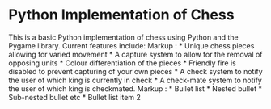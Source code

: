 # Python Implementation of Chess
This is a basic Python implementation of chess using Python and the Pygame library. 
Current features include:
Markup : * Unique chess pieces allowing for varied movement
         * A capture system to allow for the removal of opposing units
         * Colour differentiation of the pieces
         * Friendly fire is disabled to prevent capturing of your own pieces
         * A check system to notify the user of which king is currently in check
         * A check-mate system to notify the user of which king is checkmated.
Markup : * Bullet list
              * Nested bullet
                  * Sub-nested bullet etc
          * Bullet list item 2

